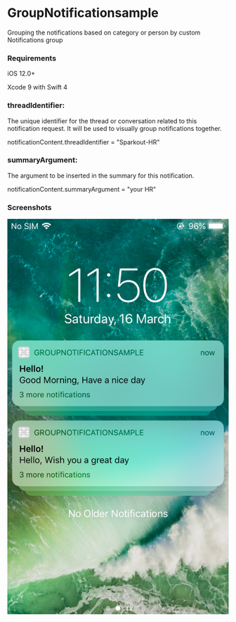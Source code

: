 # GroupNotificationsample
Grouping the notifications based on category or person by custom Notifications group


### Requirements

iOS 12.0+

Xcode 9 with Swift 4

### threadIdentifier: 

The unique identifier for the thread or conversation related to this notification request. It will be used to visually group notifications together.

notificationContent.threadIdentifier = "Sparkout-HR"

### summaryArgument: 

The argument to be inserted in the summary for this notification.

notificationContent.summaryArgument = "your HR"


### Screenshots

![Alt text](https://github.com/sparkouttech/GroupNotificationsample/blob/master/IMG_2719.PNG "Login")

